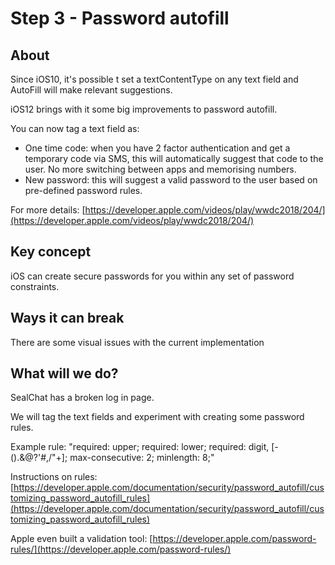 # Step 3 - Password autofill

## About

Since iOS10, it's possible t set a textContentType on any text field and AutoFill will make relevant suggestions.

iOS12 brings with it some big improvements to password autofill.

You can now tag a text field as:
- One time code: when you have 2 factor authentication and get a temporary code via SMS, this will automatically suggest that code to the user. No more switching between apps and memorising numbers.
- New password: this will suggest a valid password to the user based on pre-defined password rules.

For more details:
[https://developer.apple.com/videos/play/wwdc2018/204/](https://developer.apple.com/videos/play/wwdc2018/204/)

## Key concept

iOS can create secure passwords for you within any set of password constraints.

## Ways it can break

There are some visual issues with the current implementation

## What will we do?

SealChat has a broken log in page.

We will tag the text fields and experiment with creating some password rules.

Example rule:
"required: upper; required: lower; required: digit, [-().&@?'#,/&quot;+]; max-consecutive: 2; minlength: 8;"

Instructions on rules:
[https://developer.apple.com/documentation/security/password_autofill/customizing_password_autofill_rules](https://developer.apple.com/documentation/security/password_autofill/customizing_password_autofill_rules)

Apple even built a validation tool:
[https://developer.apple.com/password-rules/](https://developer.apple.com/password-rules/)
